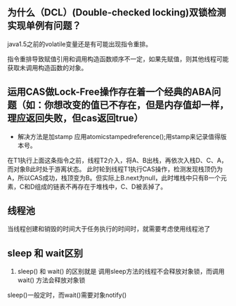 ## 为什么（DCL）(Double-checked locking)双锁检测实现单例有问题？

java1.5之前的volatile变量还是有可能出现指令重排。

指令重排导致赋值引用和调用构造函数顺序不一定，如果先赋值，则其他线程可能获取未调用构造函数的对象。


## 运用CAS做Lock-Free操作存在着一个经典的ABA问题（如：你想改变的值已不存在，但是内存值却一样， 理应返回失败，但cas返回true）

* 解决方法是加stamp 应用atomicstampedreference();用stamp来记录值得版本号。

在T1执行上面这条指令之前，线程T2介入，将A、B出栈，再依次入栈D、C、A，而对象B此时处于游离状态。
此时轮到线程T1执行CAS操作，检测发现栈顶仍为A，所以CAS成功，栈顶变为B。但实际上B.next为null，此时堆栈中只有B一个元素，C和D组成的链表不再存在于堆栈中，C、D被丢掉了。

## 线程池
当线程创建和销毁的时间大于任务执行的时间时，就需要考虑使用线程池了

## sleep 和 wait区别
1. sleep() 和 wait() 的区别就是 调用sleep方法的线程不会释放对象锁，而调用wait() 方法会释放对象锁

sleep()一般定时，而wait()需要对象notify()




